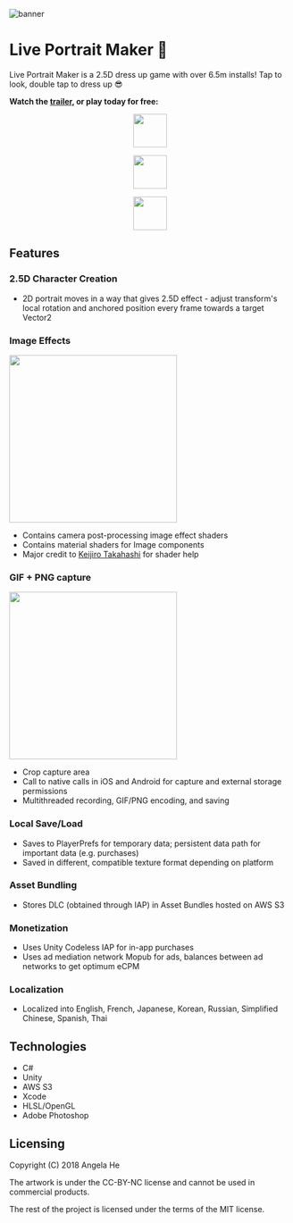 ![banner](https://img.itch.zone/aW1nLzExNjU5MjQucG5n/original/eMa3fc.png "banner")

# Live Portrait Maker 🎉

Live Portrait Maker is a 2.5D dress up game with over 6.5m installs! Tap to look, double tap to dress up 😎

**Watch the [trailer](https://www.youtube.com/watch?v=6TsYSdJc1aE), or play today for free:**


<a href="https://zephyo.itch.io/live-portrait-maker" target="_blank">
  <p align="center"><img src="https://itch.io/press-kit/assets/badges/badge_color.png" 
height="60" /></p></a>
<a href="https://play.google.com/store/apps/details?id=com.zephyo.LivePortraitMaker" target="_blank">
  <p align="center">
    <img src="https://upload.wikimedia.org/wikipedia/commons/thumb/c/cd/Get_it_on_Google_play.svg/1000px-Get_it_on_Google_play.svg.png" 
height = "60" /></p></a>
  <a href="https://itunes.apple.com/us/app/live-portrait-maker/id1371293610" target="_blank">
  <p align="center"><img src="https://devimages-cdn.apple.com/app-store/marketing/guidelines/images/badge-download-on-the-app-store.svg" 
height="60" /></p></a>



Features
------
### 2.5D Character Creation
* 2D portrait moves in a way that gives 2.5D effect - adjust transform's local rotation and anchored position every frame towards a target Vector2
### Image Effects
<img src="https://i.imgur.com/PUMfZoc.png" height="300"/>

* Contains camera post-processing image effect shaders
* Contains material shaders for Image components
* Major credit to [Keijiro Takahashi](https://github.com/keijiro) for shader help
### GIF + PNG capture
<img src = "https://i.imgur.com/3k4ESj8.png" height="300">

* Crop capture area
* Call to native calls in iOS and Android for capture and external storage permissions
* Multithreaded recording, GIF/PNG encoding, and saving
### Local Save/Load
* Saves to PlayerPrefs for temporary data; persistent data path for important data (e.g. purchases)
* Saved in different, compatible texture format depending on platform

### Asset Bundling
* Stores DLC (obtained through IAP) in Asset Bundles hosted on AWS S3
### Monetization
* Uses Unity Codeless IAP for in-app purchases
* Uses ad mediation network Mopub for ads, balances between ad networks to get optimum eCPM
### Localization
* Localized into English, French, Japanese, Korean, Russian, Simplified Chinese, Spanish, Thai

Technologies
------
* C#
* Unity
* AWS S3
* Xcode
* HLSL/OpenGL
* Adobe Photoshop


Licensing
------
Copyright (C) 2018 Angela He

The artwork is under the CC-BY-NC license and cannot be used in commercial products.

The rest of the project is licensed under the terms of the MIT license.
